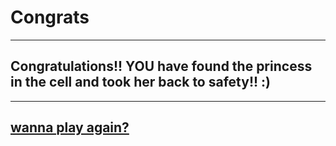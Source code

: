 # Congrats
---
## Congratulations!! YOU have found the princess in the cell and took her back to safety!! :)
---
## [wanna play again?](quest.md)

